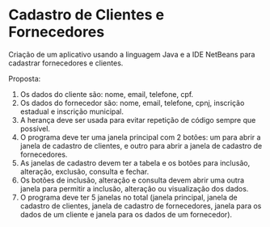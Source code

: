 ﻿# Cadastro de Clientes e Fornecedores


Criação de um aplicativo usando a linguagem Java e a IDE NetBeans para cadastrar fornecedores e clientes. 

Proposta:

1. Os dados do cliente são: nome, email, telefone, cpf.
2. Os dados do fornecedor são: nome, email, telefone, cpnj, inscrição estadual e
inscrição municipal.
3. A herança deve ser usada para evitar repetição de código sempre que possível.
4. O programa deve ter uma janela principal com 2 botões: um para abrir a janela
de cadastro de clientes, e outro para abrir a janela de cadastro de
fornecedores.
5. As janelas de cadastro devem ter a tabela e os botões para inclusão, alteração,
exclusão, consulta e fechar.
6. Os botões de inclusão, alteração e consulta devem abrir uma outra janela para
permitir a inclusão, alteração ou visualização dos dados.
7. O programa deve ter 5 janelas no total (janela principal, janela de cadastro de
clientes, janela de cadastro de fornecedores, janela para os dados de um
cliente e janela para os dados de um fornecedor).
